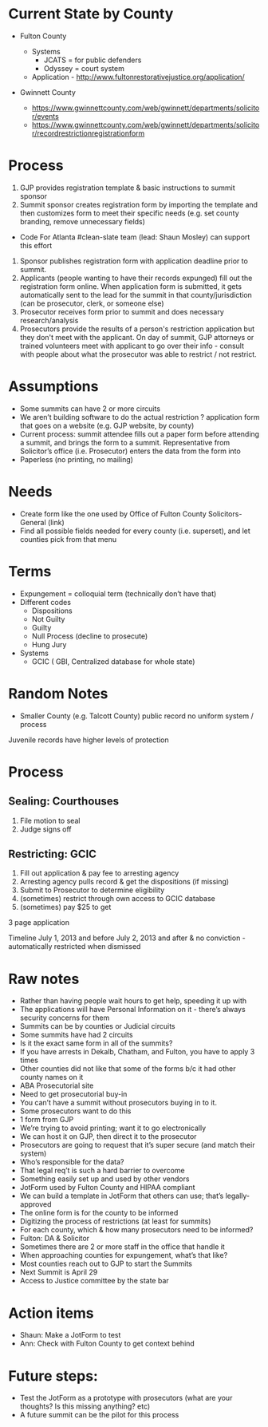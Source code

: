 # Current State by County
* Fulton County
  * Systems
    * JCATS = for public defenders
    * Odyssey = court system
  * Application - http://www.fultonrestorativejustice.org/application/ 
  
* Gwinnett County
  * https://www.gwinnettcounty.com/web/gwinnett/departments/solicitor/events
  * https://www.gwinnettcounty.com/web/gwinnett/departments/solicitor/recordrestrictionregistrationform

# Process
1. GJP provides registration template & basic instructions to summit sponsor
1. Summit sponsor creates registration form by importing the template and then customizes form to meet their specific needs (e.g. set county branding, remove unnecessary fields)
  - Code For Atlanta #clean-slate team (lead: Shaun Mosley) can support this effort
1. Sponsor publishes registration form with application deadline prior to summit.
1. Applicants (people wanting to have their records expunged) fill out the registration form online. When application form is submitted, it gets automatically sent to the lead for the summit in that county/jurisdiction (can be prosecutor, clerk, or someone else)
1. Prosecutor receives form prior to summit and does necessary research/analysis
1. Prosecutors provide the results of a person's restriction application but they don't meet with the applicant.  On day of summit, GJP attorneys or trained volunteers meet with applicant to go over their info - consult with people about what the prosecutor was able to restrict / not restrict.

# Assumptions
* Some summits can have 2 or more circuits
* We aren’t building software to do the actual restriction ? application form that goes on a website (e.g. GJP website, by county)
* Current process: summit attendee fills out a paper form before attending a summit, and brings the form to a summit.  Representative from Solicitor’s office (i.e. Prosecutor) enters the data from the form into <insert system name here>
* Paperless (no printing, no mailing)

# Needs
* Create form like the one used by Office of Fulton County Solicitors-General (link)
* Find all possible fields needed for every county (i.e. superset), and let counties pick from that menu

# Terms
* Expungement = colloquial term (technically don’t have that)
* Different codes
    * Dispositions
    * Not Guilty
    * Guilty
    * Null Process (decline to prosecute)
    * Hung Jury
* Systems
    * GCIC (	GBI, Centralized database for whole state)

# Random Notes
* Smaller County (e.g. Talcott County)
	public record
	no uniform system / process

Juvenile records have higher levels of protection

# Process
## Sealing: Courthouses
1. File motion to seal
1. Judge signs off
## Restricting: GCIC
1. Fill out application & pay fee to arresting agency
1. Arresting agency pulls record & get the dispositions (if missing)
1. Submit to Prosecutor to determine eligibility
1. (sometimes) restrict through own access to GCIC database
1. (sometimes) pay $25 to get

3 page application

Timeline
	July 1, 2013 and before
	July 2, 2013 and after & no conviction - automatically restricted when dismissed



# Raw notes
- Rather than having people wait hours to get help, speeding it up with 
- The applications will have Personal Information on it - there’s always security concerns for them
- Summits can be by counties or Judicial circuits
- Some summits have had 2 circuits
- Is it the exact same form in all of the summits?
- If you have arrests in Dekalb, Chatham, and Fulton, you have to apply 3 times
- Other counties did not like that some of the forms b/c it had other county names on it
- ABA Prosecutorial site
- Need to get prosecutorial buy-in
- You can’t have a summit without prosecutors buying in to it.
- Some prosecutors want to do this
- 1 form from GJP
- We’re trying to avoid printing; want it to go electronically
- We can host it on GJP, then direct it to the prosecutor
- Prosecutors are going to request that it’s super secure (and match their system)
- Who’s responsible for the data?
- That legal req’t is such a hard barrier to overcome
- Something easily set up and used by other vendors
- JotForm used by Fulton County and HIPAA compliant
- We can build a template in JotForm that others can use; that’s legally-approved
- The online form is for the county to be informed
- Digitizing the process of restrictions (at least for summits)
- For each county, which & how many prosecutors need to be informed?
- Fulton: DA & Solicitor
- Sometimes there are 2 or more staff in the office that handle it	
- When approaching counties for expungement, what’s that like?
- Most counties reach out to GJP to start the Summits
- Next Summit is April 29
- Access to Justice committee by the state bar

# Action items
- Shaun: Make a JotForm to test
- Ann: Check with Fulton County to get context behind

# Future steps:
- Test the JotForm as a prototype with prosecutors (what are your thoughts? Is this missing anything? etc)
- A future summit can be the pilot for this process
